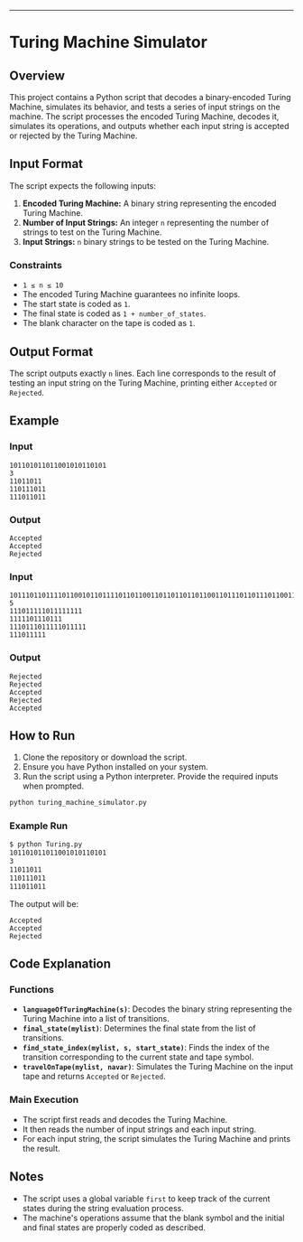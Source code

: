 ---

# Turing Machine Simulator

## Overview
This project contains a Python script that decodes a binary-encoded Turing Machine, simulates its behavior, and tests a series of input strings on the machine. The script processes the encoded Turing Machine, decodes it, simulates its operations, and outputs whether each input string is accepted or rejected by the Turing Machine.

## Input Format
The script expects the following inputs:

1. **Encoded Turing Machine:** A binary string representing the encoded Turing Machine.
2. **Number of Input Strings:** An integer `n` representing the number of strings to test on the Turing Machine.
3. **Input Strings:** `n` binary strings to be tested on the Turing Machine.

### Constraints
- `1 ≤ n ≤ 10`
- The encoded Turing Machine guarantees no infinite loops.
- The start state is coded as `1`.
- The final state is coded as `1 + number_of_states`.
- The blank character on the tape is coded as `1`.

## Output Format
The script outputs exactly `n` lines. Each line corresponds to the result of testing an input string on the Turing Machine, printing either `Accepted` or `Rejected`.

## Example

### Input
```plaintext
101101011011001010110101
3
11011011
110111011
111011011
```

### Output
```plaintext
Accepted
Accepted
Rejected
```

### Input
```plaintext
101110110111101100101101111011011001101101101101100110111011011101100110111110111011010011101101110110100111011101110111010011101111010111101100111101101111011011001111010111110101
5
111011111011111111
1111101110111
1110111011111011111
111011111
```

### Output
```plaintext
Rejected
Rejected
Accepted
Rejected
Accepted
```

## How to Run
1. Clone the repository or download the script.
2. Ensure you have Python installed on your system.
3. Run the script using a Python interpreter. Provide the required inputs when prompted.

```sh
python turing_machine_simulator.py
```

### Example Run
```sh
$ python Turing.py
101101011011001010110101
3
11011011
110111011
111011011
```
The output will be:
```plaintext
Accepted
Accepted
Rejected
```

## Code Explanation

### Functions
- **`languageOfTuringMachine(s)`**: Decodes the binary string representing the Turing Machine into a list of transitions.
- **`final_state(mylist)`**: Determines the final state from the list of transitions.
- **`find_state_index(mylist, s, start_state)`**: Finds the index of the transition corresponding to the current state and tape symbol.
- **`travelOnTape(mylist, navar)`**: Simulates the Turing Machine on the input tape and returns `Accepted` or `Rejected`.

### Main Execution
- The script first reads and decodes the Turing Machine.
- It then reads the number of input strings and each input string.
- For each input string, the script simulates the Turing Machine and prints the result.

## Notes
- The script uses a global variable `first` to keep track of the current states during the string evaluation process.
- The machine's operations assume that the blank symbol and the initial and final states are properly coded as described.
